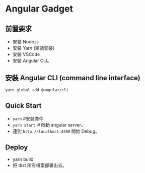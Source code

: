 Angular Gadget
====

## 前置要求

* 安裝 Node.js
* 安裝 Yarn (建議安裝)
* 安裝 VSCode
* 安裝 Angular CLI。

## 安裝 Angular CLI (command line interface)
```sh
yarn global add @angular/cli
```

## Quick Start
* `yarn` #安裝套件
* `yarn start` ＃啟動 angular server。
* 連到 `http://localhost:4200` 開始 Debug。

## Deploy
* yarn build
* 把 dist 所有檔案部署出去。
